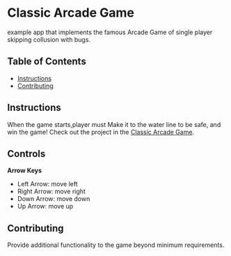 # Classic Arcade Game
example app that implements the famous Arcade Game of single player skipping collusion with bugs.
## Table of Contents

- [Instructions](#instructions)
- [Contributing](#contributing)

## Instructions


When the game starts,player must Make it to the water line to be safe, and win the game!
Check out the project in the [Classic Arcade Game](https://abdelkadersettah.github.io/Classic-Arcade-Game/).
## Controls
**Arrow Keys**
- Left Arrow: move left
- Right Arrow: move right
- Down Arrow: move down
- Up Arrow: move up




## Contributing

Provide additional functionality to the game beyond minimum requirements.
